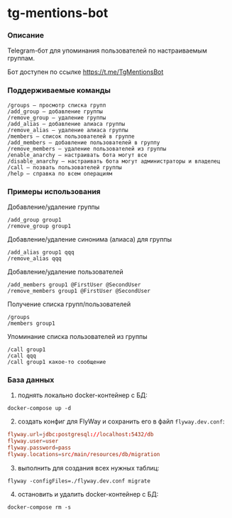 # tg-mentions-bot

### Описание

Telegram-бот для упоминания пользователей по настраиваемым группам.

Бот доступен по ссылке https://t.me/TgMentionsBot

### Поддерживаемые команды

```
/groups — просмотр списка групп
/add_group — добавление группы
/remove_group — удаление группы
/add_alias — добавление алиаса группы
/remove_alias — удаление алиаса группы
/members — список пользователей в группе
/add_members — добавление пользователей в группу
/remove_members — удаление пользователей из группы
/enable_anarchy — настраивать бота могут все
/disable_anarchy — настраивать бота могут администраторы и владелец
/call — позвать пользователей группы
/help — справка по всем операциям
```

### Примеры использования

Добавление/удаление группы

```
/add_group group1
/remove_group group1
```

Добавление/удаление синонима (алиаса) для группы

```
/add_alias group1 qqq
/remove_alias qqq
```

Добавление/удаление пользователей

```
/add_members group1 @FirstUser @SecondUser
/remove_members group1 @FirstUser @SecondUser
```

Получение списка групп/пользователей

```
/groups
/members group1
```

Упоминание списка пользователей из группы

```
/call group1
/call qqq
/call group1 какое-то сообщение
```

### База данных

1) поднять локально docker-контейнер с БД:

```shell
docker-compose up -d
```

2) создать конфиг для FlyWay и сохранить его в файл `flyway.dev.conf`:

```conf
flyway.url=jdbc:postgresql://localhost:5432/db
flyway.user=user
flyway.password=pass
flyway.locations=src/main/resources/db/migration
```

3) выполнить для создания всех нужных таблиц:

```shell
flyway -configFiles=./flyway.dev.conf migrate
```

4) остановить и удалить docker-контейнер с БД:

```shell
docker-compose rm -s
```
